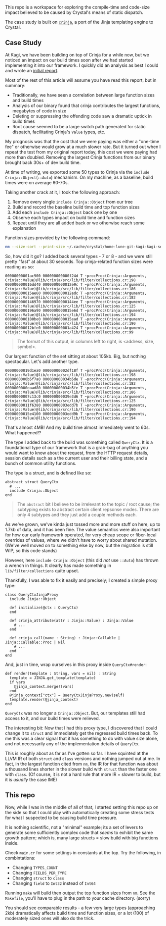 This repo is a workspace for exploring the compile-time and code-size impact believed to be caused by Crystal's means of static dispatch.

The case study is built on [`crinja`](https://github.com/straight-shoota/crinja), a port of the Jinja templating engine to Crystal.

## Case Study

At Kagi, we have been building on top of Crinja for a while now, but we noticed an impact on our build times soon after we had started implementing it into our framework.
I quickly did an analysis as best I could and wrote an [initial report](https://gist.github.com/z64/e51dd07a5c3ef5418590945bd4eecdb4).

Most of the rest of this article will assume you have read this report, but in summary:
- Traditionally, we have seen a correlation between large function sizes and build times
- Analysis of our binary found that crinja contributes the largest functions, megabytes of code in size
- Deleting or suppressing the offending code saw a dramatic uptick in build times
- Root cause seemed to be a large switch path generated for static dispatch, facilitating Crinja's `Value` types, etc.

My prognosis was that the cost that we were paying was either a "one-time fee" or otherwise would grow at a much slower rate.
But it turned out when I repeat the test from my original report today, this cost we were paying had more than doubled.
Removing the largest Crinja functions from our binary brought back 30s+ of dev build time.

At time of writing, we exported some 50 types to Crinja via the `include Crinja::Object`(`::Auto`) mechanism.
On my machine, as a baseline, build times were on average 60-70s.

Taking another crack at it, I took the following approach:

1. Remove every single `include Crinja::Object` from our tree
2. Build and record the baseline build time and top function sizes
3. Add each `include Crinja::Object` back one by one
4. Observe each types impact on build time and function sizes
5. Repeat until they are all added back or we otherwise reach some explanation

Function sizes provided by the following command:

```sh
nm --size-sort --print-size ~/.cache/crystal/home-lune-git-kagi-kagi-search-src-entrypoint.cr/_main.o0.o | rg 'crinja' | tail -n20
```

So, how did it go?
I added back several types - 7 or 8 - and we were still pretty "fast" at about 30 seconds.
Top crinja-related function sizes were reading as so:

```
00000000001ac900 000000000000f24d T ~procProc(Crinja::Arguments, Crinja::Value)@lib/crinja/src/lib/filter/collections.cr:198
000000000016dd40 0000000000012e9c T ~procProc(Crinja::Arguments, Crinja::Value)@lib/crinja/src/lib/filter/collections.cr:186
000000000015ae60 0000000000012edc T ~procProc(Crinja::Arguments, Crinja::Value)@lib/crinja/src/lib/filter/collections.cr:182
0000000000146970 00000000000144ee T ~procProc(Crinja::Arguments, Crinja::Value)@lib/crinja/src/lib/filter/collections.cr:125
0000000000196a90 0000000000015e6d T ~procProc(Crinja::Arguments, Crinja::Value)@lib/crinja/src/lib/filter/collections.cr:194
0000000000180be0 0000000000015ead T ~procProc(Crinja::Arguments, Crinja::Value)@lib/crinja/src/lib/filter/collections.cr:190
000000000012bfe0 000000000001a424 T ~procProc(Crinja::Arguments, Crinja::Value)@lib/crinja/src/lib/filter/collections.cr:99
```
> The format of this output, in columns left to right, is <address, size, symbol>.

Our largest function of the set sitting at about 105kb.
Big, but nothing spectacular.
Let's add another type.

```
00000000019d1ea0 00000000002df18f T ~procProc(Crinja::Arguments, Crinja::Value)@lib/crinja/src/lib/filter/collections.cr:198
0000000000b5f7a0 000000000034b5de T ~procProc(Crinja::Arguments, Crinja::Value)@lib/crinja/src/lib/filter/collections.cr:182
0000000000eaad80 000000000034b5fe T ~procProc(Crinja::Arguments, Crinja::Value)@lib/crinja/src/lib/filter/collections.cr:186
00000000007c13c0 000000000039e3d6 T ~procProc(Crinja::Arguments, Crinja::Value)@lib/crinja/src/lib/filter/collections.cr:125
00000000011f6380 00000000003edd7b T ~procProc(Crinja::Arguments, Crinja::Value)@lib/crinja/src/lib/filter/collections.cr:190
00000000015e4100 00000000003edd9b T ~procProc(Crinja::Arguments, Crinja::Value)@lib/crinja/src/lib/filter/collections.cr:194
```

That's almost 4MB! And my build time almost immediately went to 60s. What happened!?

The type I added back to the build was something called `QueryCtx`.
It is a foundational type of our framework that is a grab-bag of anything you would want to know about the request, from the HTTP request details, session details such as a the current user and their billing state, and a bunch of common utility functions.

The type is a struct, and is defined like so:
```crystal
abstract struct QueryCtx
  # ...
  include Crinja::Object
end
```

> The `abstract` bit I believe to be irrelevant to the topic / root cause; the subtyping exists to abstract certain client repsonse modes.
> There are only 4 subtypes and they just add a couple methods each.

As we've grown, we've kinda just tossed more and more stuff on here, up to 1.7kb of data, and it has been fine.
The value semantics were also important for how our early framework operated, for very cheap scope or fiber-local overrides of values, where we didn't have to worry about shared mutation.
(We've well moved on to something else by now, but the migration is still WIP, so this code stands)

However, here `include Crinja::Object` (this did *not* use `::Auto`) has thrown a wrench in things.
It clearly has made something in `lib/filter/collections` quite upset.

Thankfully, I was able to fix it easily and precisely; I created a simple proxy type:

```crystal
class QueryCtxJinjaProxy
  include Jinja::Object

  def initialize(@ctx : QueryCtx)
  end

  def crinja_attribute(attr : Jinja::Value) : Jinja::Value
    # ...
  end

  def crinja_call(name : String) : Jinja::Callable | Jinja::Callable::Proc | Nil
    # ...
  end
end
```

And, just in time, wrap ourselves in this proxy inside `QueryCtx#render`:

```crystal
def render(template : String, vars = nil) : String
  template = JINJA.get_template(template)
  if vars
    @jinja_context.merge!(vars) 
  end
  @jinja_context["ctx"] = QueryCtxJinjaProxy.new(self)
  template.render(@jinja_context)
end
```

`QueryCtx` was no longer a `Crinja::Object`. But, our templates still had access to it, and our build times were relieved.

The interesting bit: Now that I had this proxy type, I discovered that I could change it to `struct` and immediately get the regressed build times back.
To me this was a clear signal that it has something to do with value size alone, and not necessarily any of the implementation details of `QueryCtx`.

This is roughly about as far as I've gotten so far.
I have squinted at the LLVM IR of both `struct` and `class` versions and nothing jumped out at me.
In fact, in the largest function cited from `nm`, the IR for that function was about a thousand lines shorter in the slower build with `struct` than the faster one with `class`.
(Of course, it is not a hard rule that more IR = slower to build, but it is *usually* the case IME)

## This repo

Now, while I was in the middle of all of that, I started setting this repo up on the side so that I could play with automatically creating some stress tests for what I suspected to be causing build time pressure.

It is nothing scientific, not a "minimal" example; its a set of levers to generate some sufficiently complex code that *seems* to exhibit the same growth pattern; which is, many large structs = slow build with big functions inside.

Check `main.cr` for some settings in constants at the top.
Try the following, in combintations:
- Changing `TYPES_COUNT`
- Changing `FIELDS_PER_TYPE`
- Changing `struct` to `class`
- Changing `field` to `Int32` instead of `Int64`

Running `make` will build then output the top function sizes from `nm`.
See the `Makefile`, you'll have to plug in the path to your cache directory. (sorry)

You should see comparable results - a few very large types (approaching 2kb) dramatically affects build time and function sizes, or a lot (100) of moderately sized ones will also do the trick.

